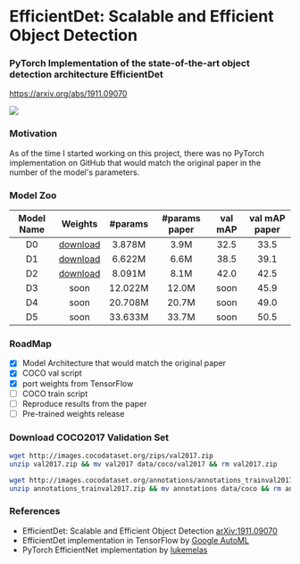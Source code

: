 # EfficientDet: Scalable and Efficient Object Detection

### PyTorch Implementation of the state-of-the-art object detection architecture EfficientDet 
https://arxiv.org/abs/1911.09070

<img src="https://sun9-35.userapi.com/c205628/v205628726/d29b4/gTjpU4gj2zc.jpg">


### Motivation
As of the time I started working on this project, there was no PyTorch implementation on GitHub that would match the original paper in the number of the model's parameters.

### Model Zoo
| Model Name | Weights | #params | #params paper | val mAP | val mAP paper |
| :----------: | :--------: | :-----------: | :--------: | :-----: | :-----: |
| D0 | [download](https://github.com/sevakon/efficientdet/releases/download/v1.0/efficientdet-d0.pth) | 3.878M | 3.9M | 32.5 | 33.5 | 
| D1 | [download](https://github.com/sevakon/efficientdet/releases/download/v1.0/efficientdet-d1.pth) | 6.622M | 6.6M | 38.5 | 39.1 |
| D2 | [download](https://github.com/sevakon/efficientdet/releases/download/v1.0/efficientdet-d2.pth) | 8.091M | 8.1M | 42.0 | 42.5 |
| D3 | soon | 12.022M | 12.0M | soon | 45.9 |
| D4 | soon | 20.708M | 20.7M | soon | 49.0 |
| D5 | soon | 33.633M | 33.7M | soon | 50.5 |



### RoadMap
- [X] Model Architecture that would match the original paper
- [X] COCO val script 
- [X] port weights from TensorFlow 
- [ ] COCO train script
- [ ] Reproduce results from the paper
- [ ] Pre-trained weights release

### Download COCO2017 Validation Set
```bash
wget http://images.cocodataset.org/zips/val2017.zip
unzip val2017.zip && mv val2017 data/coco/val2017 && rm val2017.zip

wget http://images.cocodataset.org/annotations/annotations_trainval2017.zip
unzip annotations_trainval2017.zip && mv annotations data/coco && rm annotations_trainval2017.zip
```

### References
- EfficientDet: Scalable and Efficient Object Detection [arXiv:1911.09070](https://arxiv.org/abs/1911.09070)
- EfficientDet implementation in TensorFlow by [Google AutoML](https://github.com/google/automl/tree/master/efficientdet)
- PyTorch EfficientNet implementation by [lukemelas](https://github.com/lukemelas/EfficientNet-PyTorch)
